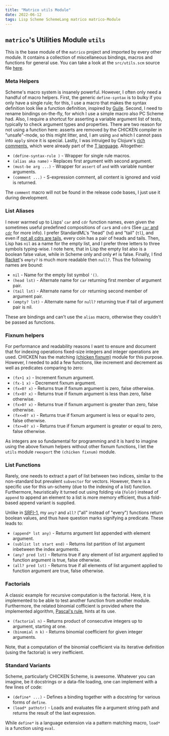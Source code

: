 ```yaml
---
title: "Matrico utils Module"
date: 2022-06-12
tags: Lisp Scheme SchemeLang matrico matrico-Module
---
```


## `matrico`'s Utilities Module `utils`

This is the base module of the `matrico` project and imported by every other module.
It contains a collection of miscellaneous bindings, macros and functions for general use.
You can take a look at the `src/utils.scm` source file [here](https://github.com/gramian/matrico/blob/main/src/utils.scm).

### Meta Helpers
Scheme's macro system is insanely powerful.
However, I often only need a handful of macro helpers.
First, the generic `define-syntax` is to bulky if you only have a single rule;
for this, I use a macro that makes the syntax definition look like a function definition, inspired by [Guile](https://www.gnu.org/software/guile/manual/html_node/Syntax-Rules.html#Shorthands).
Second, I need to rename bindings on-the-fly, for which I use a simple macro also PC Scheme had.
Also, I require a shortcut for asserting a variable argument list of tests, typically to check argument types and properties.
There are two reason for not using a function here: asserts are removed by the CHICKEN compiler in "unsafe"-mode, so this might litter,
and, I am using `and` which I cannot pass into `apply` since it is special.
Lastly, I was intruiged by Clojure's [rich comments](https://clojuredocs.org/clojure.core/comment), which were already part of the [T language](http://mumble.net/~jar/tproject/).
Altogether:

* `(define-syntax-rule )` - Wrapper for single rule macros.
* `(alias aka name)` - Replaces first argument with second argument.
* `(must-be arg ...)` - Wrapper for `assert` of `and` with variable number arguments.
* `(comment ...)` - S-expression comment, all content is ignored and void is returned.

The `comment` macro will not be found in the release code bases, I just use it during development.

### List Aliases
I never warmed up to Lisps' `car` and `cdr` function names, even given the
sometimes useful predefined compositions of `car`s and `cdr`s (See
[`car` and `cdr`](https://en.wikipedia.org/wiki/CAR_and_CDR) for more info).
I prefer StandardML's "head" (`hd`) and "tail" (`tl`), and even if
[not all cdrs are tails](https://irreal.org/blog/?p=8500), every coin has a pair
of heads and tails. 
Then, Lisp has `nil` as a name for the empty list,
and I prefer three letters to three symbols typing-wise.
I note here, that in Lisp the empty list also is a boolean false value, while in Scheme only and only `#f`
is false. Finally, I find [Racket](https://docs.racket-lang.org/reference/pairs.html#%28def._%28%28lib._racket%2Flist..rkt%29._empty~3f%29%29)'s
`empty?` is much more readable then `null?`. Thus the following names are bound:

* `nil` - Name for the empty list symbol `'()`.
* `(head lst)` - Alternate name for `car` returning first member of argument pair.
* `(tail lst)` - Alternate name for `cdr` returning second member of argument pair.
* `(empty? lst)` - Alternate name for `null?` returning true if tail of argument pair is nil.

These are bindings and can't use the `alias` macro, otherwise they couldn't be passed as functions.

### Fixnum helpers
For performance and readability reasons I want to ensure and document that for
indexing operations fixed-size integers and integer operations are used. CHICKEN
has the matching [(chicken fixnum)](http://wiki.call-cc.org/man/5/Module%20(chicken%20fixnum))
module for this purpose. However, I needed to add a few functions, like 
increment and decrement as well as predicates comparing to zero:

* `(fx+1 x)` - Increment fixnum argument.
* `(fx-1 x)` - Decrement fixnum argument.
* `(fx=0? x)` - Returns true if fixnum argument is zero, false otherwise.
* `(fx<0? x)` - Returns true if fixnum argument is less than zero, false otherwise.
* `(fx>0? x)` - Returns true if fixnum argument is greater than zero, false otherwise.
* `(fx<=0? x)` - Returns true if fixnum argument is less or equal to zero, false otherwise.
* `(fx>=0? x)` - Returns true if fixnum argument is greater or equal to zero, false otherwise.

As integers are so fundamental for programming and it is hard to imagine using the above
fixnum helpers without other fixnum functions, I let the `utils` module `reexport` the `(chicken fixnum)` module.

### List Functions
Rarely, one needs to extract a part of list between two indices, similar to
the non-standard but prevalent `subvector` for vectors. However, there is a specific
use for this un-schemy (due to the indexing of a list) function.
Furthermore, heuristically it turned out using folding via (`foldr`) instead of
`append` to append an element to a list is more memory efficient, thus a
fold-based append variant is supplied.

Unlike in [SRFI-1](https://srfi.schemers.org/srfi-1/srfi-1.html), my `any?` and
`all?` ("all" instead of "every") functions return boolean values, and thus have
question marks signifying a predicate. These leads to:

* `(append* lst any)` - Returns argument list appended with element argument.
* `(sublist lst start end)` - Returns list partition of list argument inbetween the index arguments.
* `(any? pred lst)` - Returns true if any element of list argument applied to function argument is true, false otherwise.
* `(all? pred lst)` - Returns true if all elements of list argument applied to function argument are true, false otherwise.

### Factorials
A classic example for recursive computation is the factorial.
Here, it is implemented to be able to test another function from another module.
Furthermore, the related binomial cofficient is provided where the implemented algorithm,
[Pascal's rule](https://en.wikipedia.org/wiki/Pascal%27s_rule), hints at its use.

* `(factorial n)` - Returns product of consecutive integers up to argument, starting at one.
* `(binomial n k)` - Returns binomial coefficient for given integer arguments.

Note, that a computation of the binomial coefficient via its iterative
definition (using the factorial) is very inefficient.

### Standard Variants
Scheme, particularly CHICKEN Scheme, is awesome. Whatever you can imagine, be it
docstrings or a data-file loading, one can implement with a few lines of code:

* `(define* ...)` - Defines a binding together with a docstring for various forms of `define`.
* `(load* pathstr)` - Loads and evaluates file a argument string path and returns the result of the last expression.

While `define*` is a language extension via a pattern matching macro, `load*` is a function using `eval`.


